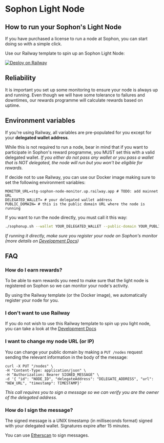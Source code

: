 
# Sophon Light Node

## How to run your Sophon's Light Node
If you have purchased a license to run a node at Sophon, you can start doing so with a simple click.

Use our Railway template to spin up an Sophon Light Node:

[![Deploy on Railway](https://railway.app/button.svg)](https://railway.app/template/wEhaxi?referralCode=qB-i6S)

## Reliability
It is important you set up some monitoring to ensure your node is always up and running. Even though we will have some tolerance to failures and downtimes, our rewards programme will calculate rewards based on uptime. 

## Environment variables
If you're using Railway, all variables are pre-populated for you except for your **delegated wallet address**. 

While this is not required to run a node, bear in mind that if you want to participate in Sophon's reward programme, you MUST set this with a valid delegated wallet. *If you either do not pass any wallet or you pass a wallet that is NOT delegated, the node will run but you won't be eligible for rewards.*

If decide not to use Railway, you can use our Docker image making sure to set the following environment variables:
```
MONITOR_URL=stg-sophon-node-monitor.up.railway.app # TODO: add mainnet URL
DELEGATED_WALLET= # your delegated wallet address
PUBLIC_DOMAIN= # this is the public domain URL where the node is running
```

If you want to run the node directly, you must call it this way:
```bash
./sophonup.sh --wallet YOUR_DELEGATED_WALLET --public-domain YOUR_PUBLIC_DOMAIN --monitor-url SOPHON_MONITOR_URL
```
*If running it directly, make sure you register your node on Sophon's monitor (more details on [Development Docs](DEV_README.md))*

## FAQ

### How do I earn rewards?
To be able to earn rewards you need to make sure that the light node is registered on Sophon so we can monitor your node's activity.

By using the Railway template (or the Docker image), we automatically register your node for you.

### I don't want to use Railway
If you do not wish to use this Railway template to spin up you light node, you can take a look at the [Development Docs](DEV_README.md)

### I want to change my node URL (or IP)
You can change your public domain by making a `PUT /nodes` request sending the relevant information in the body of the message:

```
curl -X PUT "/nodes" \
-H "Content-Type: application/json" \
-H "Authorization: Bearer SIGNED_MESSAGE" \
-d '{ "id": "NODE_ID", "delegateAddress": "DELEGATE_ADDRESS", "url": "NEW_URL", "timestamp": TIMESTAMP}'
```

*This call requires you to sign a message so we can verify you are the owner of the delegated address.*

### How do I sign the message?
The signed message is a UNIX timestamp (in milliseconds format) signed with your delegated wallet. Signatures expire after 15 minutes.

You can use [Etherscan](https://etherscan.io/verifiedSignatures#) to sign messages.